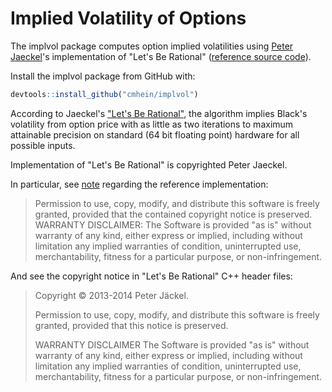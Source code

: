 # Implied Volatility of Options

The implvol package computes option implied volatilities using [Peter Jaeckel](http://www.jaeckel.org/)'s implementation of "Let's Be Rational" ([reference source code](https://jaeckel.000webhostapp.com/LetsBeRational.7z)).

Install the implvol package from GitHub with:

``` r
devtools::install_github("cmhein/implvol")
```

According to Jaeckel's ["Let's Be Rational"](https://jaeckel.000webhostapp.com/LetsBeRational.pdf), the algorithm implies Black's volatility from option price with as little as two iterations to maximum attainable precision on standard (64 bit floating point) hardware for all possible inputs.

Implementation of "Let's Be Rational" is copyrighted Peter Jaeckel.

In particular, see [note](http://www.jaeckel.org/) regarding the reference implementation:
> Permission to use, copy, modify, and distribute this software is freely granted, provided that the contained copyright notice is preserved. WARRANTY DISCLAIMER: The Software is provided "as is" without warranty of any kind, either express or implied, including without limitation any implied warranties of condition, uninterrupted use, merchantability, fitness for a particular purpose, or non-infringement. 

And see the copyright notice in "Let's Be Rational" C++ header files:

> Copyright © 2013-2014 Peter Jäckel.
> 
> Permission to use, copy, modify, and distribute this software is freely granted, provided that this notice is preserved.
>
> WARRANTY DISCLAIMER
> The Software is provided "as is" without warranty of any kind, either express or implied, including without limitation any implied warranties of condition, uninterrupted use, merchantability, fitness for a particular purpose, or non-infringement.
